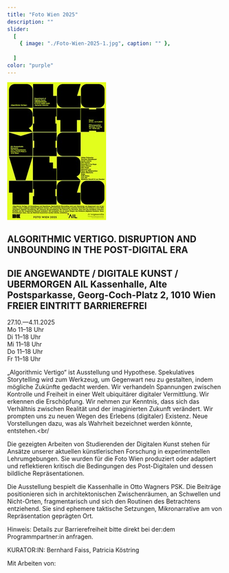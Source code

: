 ```yaml
---
title: "Foto Wien 2025"
description: ""
slider:
  [
    { image: "./Foto-Wien-2025-1.jpg", caption: "" },
   
  ]
color: "purple"
---
```


![](./Foto-Wien-2025-1.jpg)

## ALGORITHMIC VERTIGO. DISRUPTION AND UNBOUNDING IN THE POST-DIGITAL ERA
## DIE ANGEWANDTE / DIGITALE KUNST / UBERMORGEN AIL Kassenhalle, Alte Postsparkasse, Georg-Coch-Platz 2, 1010 Wien FREIER EINTRITT BARRIEREFREI

27.10.—4.11.2025  <br/>Mo
11–18 Uhr<br/>Di
11–18 Uhr<br/>Mi
11–18 Uhr<br/>Do
11–18 Uhr<br/>Fr
11–18 Uhr

„Algorithmic Vertigo“ ist Ausstellung und Hypothese. Spekulatives Storytelling wird zum Werkzeug, um Gegenwart neu zu gestalten, indem mögliche Zukünfte gedacht werden. Wir verhandeln Spannungen zwischen Kontrolle und Freiheit in einer Welt ubiquitärer digitaler Vermittlung. Wir erkennen die Erschöpfung. Wir nehmen zur Kenntnis, dass sich das Verhältnis zwischen Realität und der imaginierten Zukunft verändert. Wir prompten uns zu neuen Wegen des Erlebens (digitaler) Existenz. Neue Vorstellungen dazu, was als Wahrheit bezeichnet werden könnte, entstehen.<br/

Die gezeigten Arbeiten von Studierenden der Digitalen Kunst stehen für Ansätze unserer aktuellen künstlerischen Forschung in experimentellen Lehrumgebungen. Sie wurden für die Foto Wien produziert oder adaptiert und reflektieren kritisch die Bedingungen des Post-Digitalen und dessen bildliche Repräsentationen.<br/>

Die Ausstellung bespielt die Kassenhalle in Otto Wagners PSK. Die Beiträge positionieren sich in architektonischen Zwischenräumen, an Schwellen und Nicht-Orten, fragmentarisch und sich den Routinen des Betrachtens entziehend. Sie sind ephemere taktische Setzungen, Mikronarrative am von Repräsentation geprägten Ort.<br/>

Hinweis: Details zur Barrierefreiheit bitte direkt bei der:dem Programmpartner:in anfragen.

KURATOR:IN: Bernhard Faiss, Patricia Köstring

Mit Arbeiten von:
